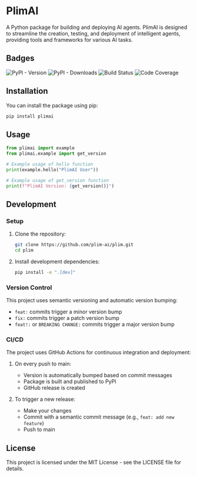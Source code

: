 # PlimAI

A Python package for building and deploying AI agents. PlimAI is designed to streamline the creation, testing, and deployment of intelligent agents, providing tools and frameworks for various AI tasks.

## Badges

![PyPI - Version](https://img.shields.io/pypi/v/plimai)
![PyPI - Downloads](https://img.shields.io/pypi/dm/plimai)
![Build Status](https://github.com/plimai/plim/workflows/Publish%20Python%20Package/badge.svg)
![Code Coverage](https://img.shields.io/codecov/c/github/plimai/plim)

## Installation

You can install the package using pip:

```bash
pip install plimai
```

## Usage

```python
from plimai import example
from plimai.example import get_version

# Example usage of hello function
print(example.hello("PlimAI User"))

# Example usage of get_version function
print(f"PlimAI Version: {get_version()}")
```

## Development

### Setup

1. Clone the repository:
   ```bash
   git clone https://github.com/plim-ai/plim.git
   cd plim
   ```

2. Install development dependencies:
   ```bash
   pip install -e ".[dev]"
   ```

### Version Control

This project uses semantic versioning and automatic version bumping:

- `feat:` commits trigger a minor version bump
- `fix:` commits trigger a patch version bump
- `feat!:` or `BREAKING CHANGE:` commits trigger a major version bump

### CI/CD

The project uses GitHub Actions for continuous integration and deployment:

1. On every push to main:
   - Version is automatically bumped based on commit messages
   - Package is built and published to PyPI
   - GitHub release is created

2. To trigger a new release:
   - Make your changes
   - Commit with a semantic commit message (e.g., `feat: add new feature`)
   - Push to main

## License

This project is licensed under the MIT License - see the LICENSE file for details. 